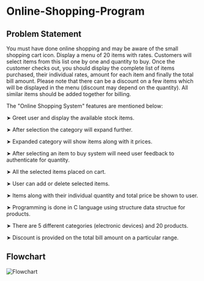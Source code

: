 # Online-Shopping-Program

## Problem Statement
You must have done online shopping and may be aware of the small shopping cart icon. Display a menu of 20 items with rates. Customers will select items from this list one by one and quantity to buy. Once the customer checks out, you should display the complete list of items purchased, their individual rates, amount for each item and finally the total bill amount. Please note that there can be a discount on a few items which will be displayed in the menu (discount may depend on the quantity). All similar items should be added together for billing.


The "Online Shopping System" features are mentioned below:

➤ Greet user and display the available stock items.

➤ After selection the category will expand further.

➤ Expanded category will show items along with it prices.

➤ After selecting an item to buy system will need user feedback to authenticate for quantity.

➤ All the selected items placed on cart.

➤ User can add or delete selected items.

➤ Items along with their individual quantity and total price be shown to user.

➤ Programming is done in C language using structure data structue for products.

➤ There are 5 different categories (electronic devices) and 20 products.

➤ Discount is provided on the total bill amount on a particular range.

## Flowchart 
![Flowchart](https://user-images.githubusercontent.com/69427575/178335382-2f8ac40b-e460-4b14-a75d-e33e64924eb4.png)

